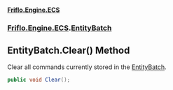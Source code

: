#### [Friflo.Engine.ECS](index.md 'index')
### [Friflo.Engine.ECS](Friflo.Engine.ECS.md 'Friflo.Engine.ECS').[EntityBatch](EntityBatch.md 'Friflo.Engine.ECS.EntityBatch')

## EntityBatch.Clear() Method

Clear all commands currently stored in the [EntityBatch](EntityBatch.md 'Friflo.Engine.ECS.EntityBatch').

```csharp
public void Clear();
```